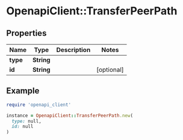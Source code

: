 # OpenapiClient::TransferPeerPath

## Properties

| Name | Type | Description | Notes |
| ---- | ---- | ----------- | ----- |
| **type** | **String** |  |  |
| **id** | **String** |  | [optional] |

## Example

```ruby
require 'openapi_client'

instance = OpenapiClient::TransferPeerPath.new(
  type: null,
  id: null
)
```

